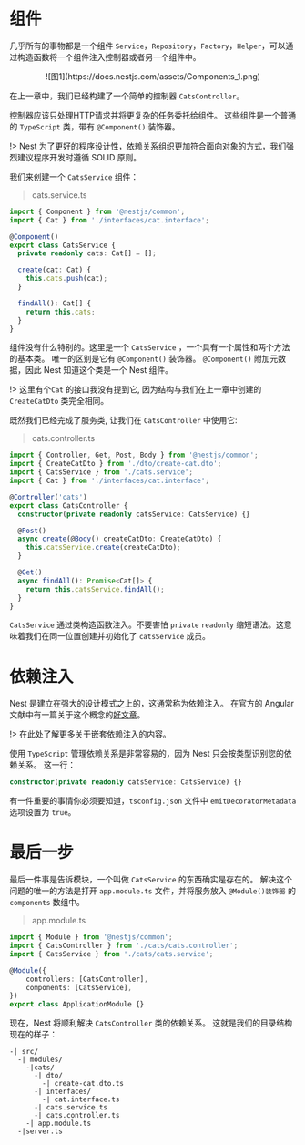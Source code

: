 # 组件

几乎所有的事物都是一个组件 `Service`，`Repository`，`Factory`，`Helper`，可以通过构造函数将一个组件注入控制器或者另一个组件中。

<center>![图1](https://docs.nestjs.com/assets/Components_1.png)</center>

在上一章中，我们已经构建了一个简单的控制器 `CatsController`。

控制器应该只处理HTTP请求并将更复杂的任务委托给组件。 这些组件是一个普通的 `TypeScript` 类，带有 `@Component()` 装饰器。

!> Nest 为了更好的程序设计性，依赖关系组织更加符合面向对象的方式，我们强烈建议程序开发时遵循 SOLID 原则。

我们来创建一个 `CatsService` 组件：

> cats.service.ts

```typescript
import { Component } from '@nestjs/common';
import { Cat } from './interfaces/cat.interface';

@Component()
export class CatsService {
  private readonly cats: Cat[] = [];

  create(cat: Cat) {
    this.cats.push(cat);
  }

  findAll(): Cat[] {
    return this.cats;
  }
}
```

组件没有什么特别的。这里是一个 `CatsService` ，一个具有一个属性和两个方法的基本类。 唯一的区别是它有 `@Component()` 装饰器。 `@Component()` 附加元数据，因此 Nest 知道这个类是一个 Nest 组件。


!> 这里有个`Cat` 的接口我没有提到它, 因为结构与我们在上一章中创建的 `CreateCatDto` 类完全相同。

既然我们已经完成了服务类, 让我们在 `CatsController` 中使用它:

> cats.controller.ts

```typescript
import { Controller, Get, Post, Body } from '@nestjs/common';
import { CreateCatDto } from './dto/create-cat.dto';
import { CatsService } from './cats.service';
import { Cat } from './interfaces/cat.interface';

@Controller('cats')
export class CatsController {
  constructor(private readonly catsService: CatsService) {}

  @Post()
  async create(@Body() createCatDto: CreateCatDto) {
    this.catsService.create(createCatDto);
  }

  @Get()
  async findAll(): Promise<Cat[]> {
    return this.catsService.findAll();
  }
}
```

`CatsService` 通过类构造函数注入。不要害怕 `private` `readonly` 缩短语法。这意味着我们在同一位置创建并初始化了 `catsService` 成员。

# 依赖注入

Nest 是建立在强大的设计模式之上的，这通常称为依赖注入。 在官方的 Angular 文献中有一篇关于这个概念的[好文章](https://angular.io/guide/dependency-injection)。


!> 在[此处](/4.5/dependencyinjection.md)了解更多关于嵌套依赖注入的内容。

使用 `TypeScript` 管理依赖关系是非常容易的，因为 Nest 只会按类型识别您的依赖关系。 这一行：

```typescript
constructor(private readonly catsService: CatsService) {}
```

有一件重要的事情你必须要知道，`tsconfig.json` 文件中 `emitDecoratorMetadata` 选项设置为 `true`。

# 最后一步

最后一件事是告诉模块，一个叫做 `CatsService` 的东西确实是存在的。 解决这个问题的唯一的方法是打开 `app.module.ts` 文件，并将服务放入 `@Module()装饰器` 的`components` 数组中。

> app.module.ts

```typescript
import { Module } from '@nestjs/common';
import { CatsController } from './cats/cats.controller';
import { CatsService } from './cats/cats.service';

@Module({
    controllers: [CatsController],
    components: [CatsService],
})
export class ApplicationModule {}
```

现在，Nest 将顺利解决 `CatsController` 类的依赖关系。 这就是我们的目录结构现在的样子：

```text
-| src/
  -| modules/
    -|cats/
      -| dto/
        -| create-cat.dto.ts
      -| interfaces/
        -| cat.interface.ts
      -| cats.service.ts
      -| cats.controller.ts
    -| app.module.ts
  -|server.ts
```